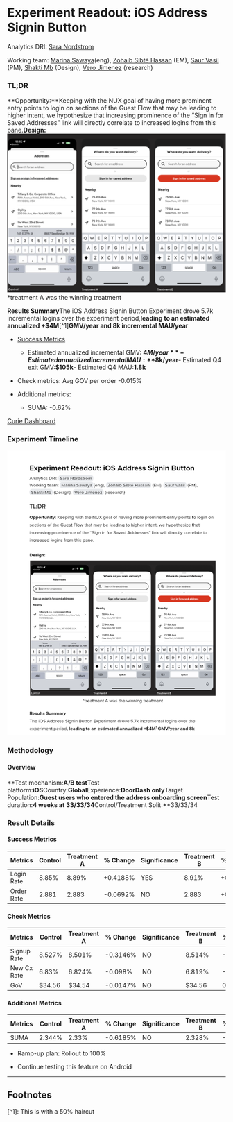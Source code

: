 # Experiment Readout: iOS Address Signin Button

Analytics DRI: [Sara Nordstrom](mailto:sara.nordstrom@doordash.com)

Working team: [Marina Sawaya](mailto:marina.mukhina@doordash.com)(eng), [Zohaib Sibté Hassan](mailto:zohaib.hassan@doordash.com) (EM), [Saur Vasil](mailto:saur.vasil@doordash.com) (PM), [Shakti Mb](mailto:shakti.m@doordash.com) (Design), [Vero Jimenez](mailto:veronica.jimenez@doordash.com) (research)

### TL;DR

**Opportunity:**Keeping with the NUX goal of having more prominent entry points to login on sections of the Guest Flow that may be leading to higher intent, we hypothesize that increasing prominence of the “Sign in for Saved Addresses” link will directly correlate to increased logins from this pane.**Design:**![Drawing 1](images/image_1.png)*treatment A was the winning treatment

**Results Summary**The iOS Address Signin Button Experiment drove 5.7k incremental logins over the experiment period,**leading to an estimated annualized +$4M**[^1]**GMV/year and 8k incremental MAU/year**

- <u>Success Metrics
  </u>

  - Estimated annualized incremental GMV: **$4M/year**- Estimated annualized incremental MAU:**$8k/year**- Estimated Q4 exit GMV:**$105k**- Estimated Q4 MAU:**1.8k**

- Check metrics: Avg GOV per order -0.015%

- Additional metrics:

  - SUMA: -0.62%

[Curie Dashboard](https://admin-gateway.doordash.com/decision-systems/experiments/4fb03216-f088-4190-8e48-e9889d2d5b71?analysisId=c4eb515d-d4f2-49c7-b822-1bf9949dd459)

### Experiment Timeline

![Drawing 2](images/drawing_2_thumbnail.png)

### Methodology

#### Overview

**Test mechanism:**A/B test**Test platform:**iOS**Country:**Global**Experience:**DoorDash only**Target Population:**Guest users who entered the address onboarding screen**Test duration:**4 weeks at 33/33/34**Control/Treatment Split:**33/33/34

### Result Details

#### Success Metrics

|**Metrics**|**Control**|**Treatment A**|**% Change**|**Significance**|**Treatment B**|**% Change**|**Significance**|
| --- | --- | --- | --- | --- | --- | --- | --- |
| Login Rate | 8.85% | 8.89% | +0.4188% | YES | 8.91% | +0.5787% | YES |
| Order Rate | 2.881 | 2.883 | -0.0692% | NO | 2.883 | +0.0655% | NO |

#### Check Metrics

|**Metrics**|**Control**|**Treatment A**|**% Change**|**Significance**|**Treatment B**|**% Change**|**Significance**|
| --- | --- | --- | --- | --- | --- | --- | --- |
| Signup Rate | 8.527% | 8.501% | -0.3146% | NO | 8.514% | -0.1744% | NO |
| New Cx Rate | 6.83% | 6.824% | -0.098% | NO | 6.819% | -0.16% | NO |
| GoV | $34.56 | $34.54 | -0.0147% | NO | $34.56 | 0.0093% | NO |

#### Additional Metrics

|**Metrics**|**Control**|**Treatment A**|**% Change**|**Significance**|**Treatment B**|**% Change**|**Significance**|
| --- | --- | --- | --- | --- | --- | --- | --- |
| SUMA | 2.344% | 2.33% | -0.6185% | NO | 2.328% | -0.6740% | NO |**Next steps:**

- Ramp-up plan: Rollout to 100%

- Continue testing this feature on Android
---
## Footnotes

\[^1\]: This is with a 50% haircut
